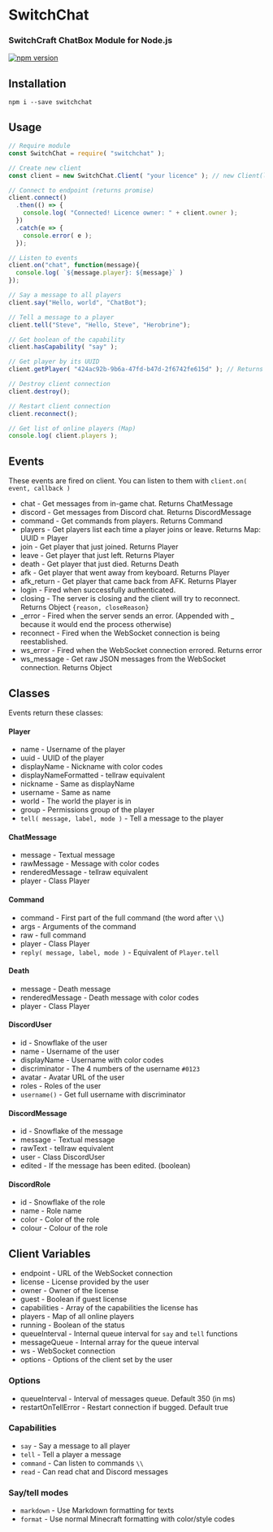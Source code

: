 # SwitchChat
### SwitchCraft ChatBox Module for Node.js

[![npm version](https://badge.fury.io/js/switchchat.svg)](https://www.npmjs.org/package/switchchat)

## Installation

```
npm i --save switchchat
```

## Usage
```js
// Require module
const SwitchChat = require( "switchchat" );

// Create new client
const client = new SwitchChat.Client( "your licence" ); // new Client(license key, options) 

// Connect to endpoint (returns promise)
client.connect()
  .then(() => {
    console.log( "Connected! Licence owner: " + client.owner );
  })
  .catch(e => {
    console.error( e );
  });

// Listen to events
client.on("chat", function(message){
  console.log( `${message.player}: ${message}` )
});

// Say a message to all players
client.say("Hello, world", "ChatBot");

// Tell a message to a player
client.tell("Steve", "Hello, Steve", "Herobrine");

// Get boolean of the capability
client.hasCapability( "say" );

// Get player by its UUID
client.getPlayer( "424ac92b-9b6a-47fd-b47d-2f6742fe615d" ); // Returns Ale32bit

// Destroy client connection
client.destroy();

// Restart client connection
client.reconnect();

// Get list of online players (Map)
console.log( client.players );
```

## Events
These events are fired on client. You can listen to them with `client.on( event, callback )`
* chat - Get messages from in-game chat. Returns ChatMessage
* discord - Get messages from Discord chat. Returns DiscordMessage
* command - Get commands from players. Returns Command
* players - Get players list each time a player joins or leave. Returns Map: UUID = Player
* join - Get player that just joined. Returns Player
* leave - Get player that just left. Returns Player
* death - Get player that just died. Returns Death
* afk - Get player that went away from keyboard. Returns Player
* afk_return - Get player that came back from AFK. Returns Player
* login - Fired when successfully authenticated.
* closing - The server is closing and the client will try to reconnect. Returns Object `{reason, closeReason}`
* _error - Fired when the server sends an error. (Appended with _ because it would end the process otherwise)
* reconnect - Fired when the WebSocket connection is being reestablished.
* ws_error - Fired when the WebSocket connection errored. Returns error
* ws_message - Get raw JSON messages from the WebSocket connection. Returns Object

## Classes
Events return these classes:

#### Player
* name - Username of the player
* uuid - UUID of the player
* displayName - Nickname with color codes
* displayNameFormatted - tellraw equivalent
* nickname - Same as displayName
* username - Same as name
* world - The world the player is in
* group - Permissions group of the player
* `tell( message, label, mode )` - Tell a message to the player

#### ChatMessage
* message - Textual message
* rawMessage - Message with color codes
* renderedMessage - tellraw equivalent
* player - Class Player

#### Command
* command - First part of the full command (the word after `\\`)
* args - Arguments of the command
* raw - full command
* player - Class Player
* `reply( message, label, mode )` - Equivalent of `Player.tell`

#### Death
* message - Death message
* renderedMessage - Death message with color codes
* player - Class Player

#### DiscordUser
* id - Snowflake of the user
* name - Username of the user
* displayName - Username with color codes
* discriminator - The 4 numbers of the username `#0123`
* avatar - Avatar URL of the user
* roles - Roles of the user
* `username()` - Get full username with discriminator

#### DiscordMessage
* id - Snowflake of the message
* message - Textual message
* rawText - tellraw equivalent
* user - Class DiscordUser
* edited - If the message has been edited. (boolean)

#### DiscordRole
* id - Snowflake of the role
* name - Role name
* color - Color of the role
* colour - Colour of the role

## Client Variables
* endpoint - URL of the WebSocket connection
* license - License provided by the user
* owner - Owner of the license
* guest - Boolean if guest license
* capabilities - Array of the capabilities the license has
* players - Map of all online players
* running - Boolean of the status
* queueInterval - Internal queue interval for `say` and `tell` functions
* messageQueue - Internal array for the queue interval
* ws - WebSocket connection
* options - Options of the client set by the user

### Options
* queueInterval - Interval of messages queue. Default 350 (in ms)
* restartOnTellError - Restart connection if bugged. Default true

### Capabilities
* `say` - Say a message to all player
* `tell` - Tell a player a message
* `command` - Can listen to commands `\\`
* `read` - Can read chat and Discord messages

### Say/tell modes
* `markdown` - Use Markdown formatting for texts
* `format` - Use normal Minecraft formatting with color/style codes